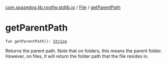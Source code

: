 [com.spazedog.lib.rootfw.stdlib.io](../index.md) / [File](index.md) / [getParentPath](.)

# getParentPath

`fun getParentPath(): `[`String`](https://kotlinlang.org/api/latest/jvm/stdlib/kotlin/-string/index.html)

Returns the parent path. Note that on folders, this means the parent folder.
However, on files, it will return the folder path that the file resides in.

